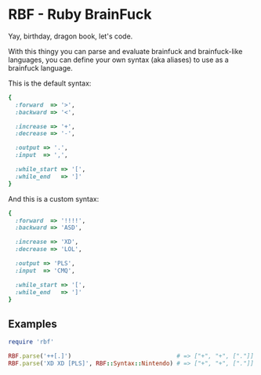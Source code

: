 RBF - Ruby BrainFuck
====================

Yay, birthday, dragon book, let's code.

With this thingy you can parse and evaluate brainfuck and brainfuck-like languages,
you can define your own syntax (aka aliases) to use as a brainfuck language.


This is the default syntax:
```ruby
{ 
  :forward  => '>',
  :backward => '<',

  :increase => '+',
  :decrease => '-',

  :output => '.',
  :input  => ',',

  :while_start => '[',
  :while_end   => ']' 
}
```

And this is a custom syntax:
```ruby
{ 
  :forward  => '!!!!',
  :backward => 'ASD',

  :increase => 'XD',
  :decrease => 'LOL',

  :output => 'PLS',
  :input  => 'CMQ',

  :while_start => '[',
  :while_end   => ']' 
}
```

Examples
--------

```ruby
require 'rbf'

RBF.parse('++[.]')                              # => ["+", "+", ["."]]
RBF.parse('XD XD [PLS]', RBF::Syntax::Nintendo) # => ["+", "+", ["."]]
```
